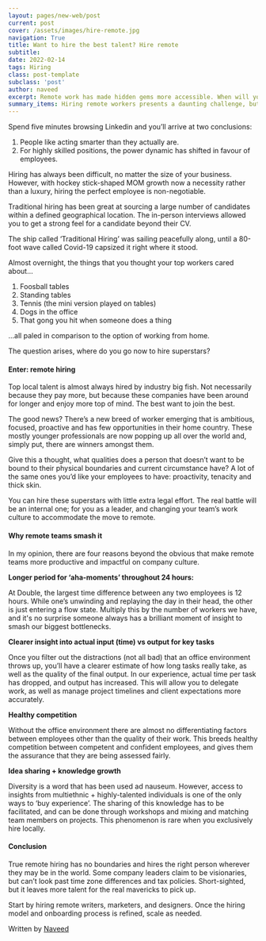 ```yaml
---
layout: pages/new-web/post
current: post
cover: /assets/images/hire-remote.jpg
navigation: True
title: Want to hire the best talent? Hire remote
subtitle:
date: 2022-02-14
tags: Hiring
class: post-template
subclass: 'post'
author: naveed
excerpt: Remote work has made hidden gems more accessible. When will you take advantage?
summary_items: Hiring remote workers presents a daunting challenge, but the pay-offs are massive.
---
```


Spend five minutes browsing Linkedin and you’ll arrive at two conclusions:

1. People like acting smarter than they actually are.
2. For highly skilled positions, the power dynamic has shifted in favour of employees.

Hiring has always been difficult, no matter the size of your business. However, with hockey stick-shaped MOM growth now a necessity rather than a luxury, hiring the perfect employee is non-negotiable.

Traditional hiring has been great at sourcing a large number of candidates within a defined geographical location. The in-person interviews allowed you to get a strong feel for a candidate beyond their CV.

The ship called ‘Traditional Hiring’ was sailing peacefully along, until a 80-foot wave called Covid-19 capsized it right where it stood.

Almost overnight, the things that you thought your top workers cared about…

1. Foosball tables
2. Standing tables
3. Tennis (the mini version played on tables)
4. Dogs in the office
5. That gong you hit when someone does a thing

…all paled in comparison to the option of working from home.

The question arises, where do you go now to hire superstars?

#### **Enter: remote hiring**

Top local talent is almost always hired by industry big fish. Not necessarily because they pay more, but because these companies have been around for longer and enjoy more top of mind. The best want to join the best.

The good news? There’s a new breed of worker emerging that is ambitious, focused, proactive and has few opportunities in their home country. These mostly younger professionals are now popping up all over the world and, simply put, there are winners amongst them.

Give this a thought, what qualities does a person that doesn’t want to be bound to their physical boundaries and current circumstance have? A lot of the same ones you’d like your employees to have: proactivity, tenacity and thick skin.

You can hire these superstars with little extra legal effort. The real battle will be an internal one; for you as a leader, and changing your team’s work culture to accommodate the move to remote. 

#### **Why remote teams smash it**

In my opinion, there are four reasons beyond the obvious that make remote teams more productive and impactful on company culture.

**Longer period for ‘aha-moments’ throughout 24 hours:**

At Double, the largest time difference between any two employees is 12 hours. While one’s unwinding and replaying the day in their head, the other is just entering a flow state. Multiply this by the number of workers we have, and it's no surprise someone always has a brilliant moment of insight to smash our biggest bottlenecks. 

**Clearer insight into actual input (time) vs output for key tasks**

Once you filter out the distractions (not all bad) that an office environment throws up, you’ll have a clearer estimate of how long tasks really take, as well as the quality of the final output. In our experience, actual time per task has dropped, and output has increased. This will allow you to delegate work, as well as manage project timelines and client expectations more accurately.

**Healthy competition**

Without the office environment there are almost no differentiating factors between employees other than the quality of their work. This breeds healthy competition between competent and confident employees, and gives them the assurance that they are being assessed fairly.

**Idea sharing + knowledge growth**

Diversity is a word that has been used ad nauseum. However, access to insights from multiethnic + highly-talented individuals is one of the only ways to ‘buy experience’. The sharing of this knowledge has to be facilitated, and can be done through workshops and mixing and matching team members on projects. This phenomenon is rare when you exclusively hire locally.

#### **Conclusion**

True remote hiring has no boundaries and hires the right person wherever they may be in the world. Some company leaders claim to be visionaries, but can’t look past time zone differences and tax policies. Short-sighted, but it leaves more talent for the real mavericks to pick up.

Start by hiring remote writers, marketers, and designers. Once the hiring model and onboarding process is refined, scale as needed.

Written by [Naveed](https://www.linkedin.com/in/naveed-tariq/)
